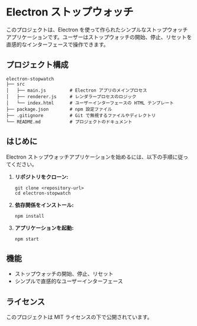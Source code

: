 # Electron ストップウォッチ

このプロジェクトは、Electron を使って作られたシンプルなストップウォッチアプリケーションです。ユーザーはストップウォッチの開始、停止、リセットを直感的なインターフェースで操作できます。

## プロジェクト構成

```
electron-stopwatch
├── src
│   ├── main.js         # Electron アプリのメインプロセス
│   ├── renderer.js     # レンダラープロセスのロジック
│   └── index.html      # ユーザーインターフェースの HTML テンプレート
├── package.json        # npm 設定ファイル
├── .gitignore          # Git で無視するファイルやディレクトリ
└── README.md           # プロジェクトのドキュメント
```

## はじめに

Electron ストップウォッチアプリケーションを始めるには、以下の手順に従ってください。

1. **リポジトリをクローン:**

   ```
   git clone <repository-url>
   cd electron-stopwatch
   ```

2. **依存関係をインストール:**

   ```
   npm install
   ```

3. **アプリケーションを起動:**
   ```
   npm start
   ```

## 機能

- ストップウォッチの開始、停止、リセット
- シンプルで直感的なユーザーインターフェース

## ライセンス

このプロジェクトは MIT ライセンスの下で公開されています。
